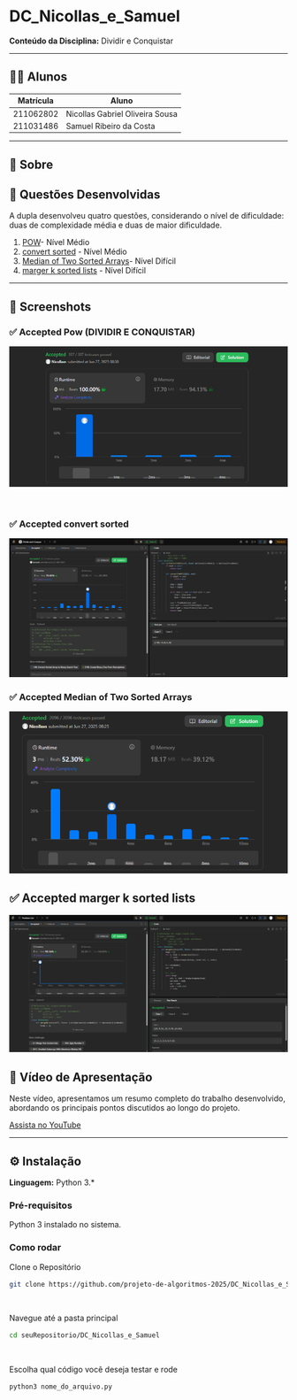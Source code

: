 # DC_Nicollas_e_Samuel

**Conteúdo da Disciplina:** Dividir e Conquistar

---

## 👨‍🎓 Alunos

| Matrícula   | Aluno                                               |
|-------------|-----------------------------------------------------|
| 211062802   | Nicollas Gabriel Oliveira Sousa                   |
| 211031486   | Samuel Ribeiro da Costa                |

---

## 📌 Sobre

## 🧠 Questões Desenvolvidas

A dupla desenvolveu quatro questões, considerando o nível de dificuldade: duas de complexidade média e duas de maior dificuldade.

1. [POW](https://leetcode.com/problems/powx-n/)- Nível Médio
2. [convert sorted](https://leetcode.com/problems/convert-sorted-list-to-binary-search-tree/?envType=problem-list-v2&envId=divide-and-conquer) - Nível Médio
3. [Median of Two Sorted Arrays](https://leetcode.com/problems/median-of-two-sorted-arrays/)- Nível Difícil
4. [marger k sorted lists](https://leetcode.com/problems/merge-k-sorted-lists/description/) - Nível Difícil


---

## 📸 Screenshots

### ✅ Accepted Pow (DIVIDIR E CONQUISTAR)

![Pow](img/50-pow.png)

<br>

### ✅ Accepted convert sorted

![convert](img/convert.png)

### ✅ Accepted Median of Two Sorted Arrays

![Median of Two Sorted Arrays](img/4.mediana.png)

## ✅ Accepted marger k sorted lists


![marger](img/marger.png)


## 🎥 Vídeo de Apresentação

Neste vídeo, apresentamos um resumo completo do trabalho desenvolvido, abordando os principais pontos discutidos ao longo do projeto.

[Assista no YouTube]()

---
## ⚙️ Instalação

**Linguagem:** Python 3.*


### Pré-requisitos

Python 3 instalado no sistema. 

### Como rodar

Clone o Repositório
```bash
git clone https://github.com/projeto-de-algoritmos-2025/DC_Nicollas_e_Samuel.git
```
<br>

Navegue até a pasta principal
```bash
cd seuRepositorio/DC_Nicollas_e_Samuel
```
<br>

Escolha qual código você deseja testar e rode
```bash
python3 nome_do_arquivo.py
```

